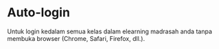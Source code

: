 # Auto-login
Untuk login kedalam semua kelas dalam elearning madrasah anda tanpa membuka browser (Chrome, Safari, Firefox, dll.).
